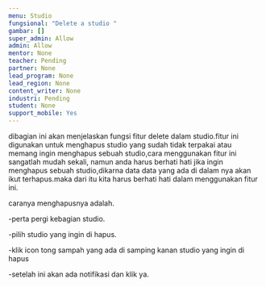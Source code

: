 ```yaml
---
menu: Studio
fungsional: "Delete a studio "
gambar: []
super_admin: Allow
admin: Allow
mentor: None
teacher: Pending
partner: None
lead_program: None
lead_region: None
content_writer: None
industri: Pending
student: None
support_mobile: Yes
---
```

dibagian ini akan menjelaskan fungsi fitur delete dalam studio.fitur ini digunakan untuk menghapus studio yang sudah tidak terpakai atau memang ingin menghapus sebuah studio,cara menggunakan fitur ini sangatlah mudah sekali, namun anda harus berhati hati jika ingin menghapus sebuah studio,dikarna data data yang ada di dalam nya akan ikut terhapus.maka dari itu kita harus berhati hati dalam menggunakan fitur ini.

caranya menghapusnya adalah.

\-perta pergi kebagian studio.

\-pilih studio yang ingin di hapus.

\-klik icon tong sampah yang ada di samping kanan studio yang ingin di hapus

\-setelah ini akan ada notifikasi dan klik ya.